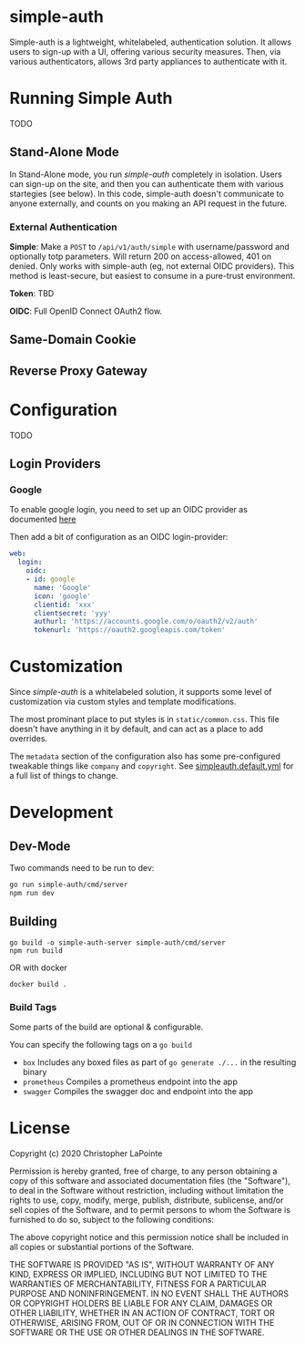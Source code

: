 # simple-auth

Simple-auth is a lightweight, whitelabeled, authentication solution.  It allows users to sign-up
with a UI, offering various security measures.  Then, via various authenticators, allows
3rd party appliances to authenticate with it.

# Running Simple Auth

TODO

## Stand-Alone Mode

In Stand-Alone mode, you run *simple-auth* completely in isolation.  Users can sign-up on the site, and then you can authenticate them with various startegies (see below).  In this code, simple-auth doesn't communicate to anyone externally, and counts on you making an API request in the future.

### External Authentication

**Simple**: Make a `POST` to `/api/v1/auth/simple` with username/password and optionally totp parameters.  Will return 200 on access-allowed, 401 on denied.  Only works with simple-auth (eg, not external OIDC providers).  This method is least-secure, but easiest to consume in a pure-trust environment.

**Token**: TBD

**OIDC**: Full OpenID Connect OAuth2 flow.

## Same-Domain Cookie

## Reverse Proxy Gateway

# Configuration

TODO

## Login Providers

### Google

To enable google login, you need to set up an OIDC provider as documented [here](https://developers.google.com/identity/protocols/oauth2/web-server)

Then add a bit of configuration as an OIDC login-provider:

```yaml
web:
  login:
    oidc:
    - id: google
      name: 'Google'
      icon: 'google'
      clientid: 'xxx'
      clientsecret: 'yyy'
      authurl: 'https://accounts.google.com/o/oauth2/v2/auth'
      tokenurl: 'https://oauth2.googleapis.com/token'
```

# Customization

Since *simple-auth* is a whitelabeled solution, it supports some level of customization via custom styles and template modifications.

The most prominant place to put styles is in `static/common.css`.  This file doesn't have anything in it by default, and can act
as a place to add overrides.

The `metadata` section of the configuration also has some pre-configured tweakable things like `company` and `copyright`.  See [simpleauth.default.yml](simpleauth.default.yml) for a full list of things to change.

# Development

## Dev-Mode

Two commands need to be run to dev:
```sh
go run simple-auth/cmd/server
npm run dev
```

## Building

```
go build -o simple-auth-server simple-auth/cmd/server
npm run build
```

OR with docker

```
docker build .
```

### Build Tags

Some parts of the build are optional & configurable.

You can specify the following tags on a `go build`

* `box` Includes any boxed files as part of `go generate ./...` in the resulting binary
* `prometheus` Compiles a prometheus endpoint into the app
* `swagger` Compiles the swagger doc and endpoint into the app


# License

Copyright (c) 2020 Christopher LaPointe

Permission is hereby granted, free of charge, to any person obtaining a copy
of this software and associated documentation files (the "Software"), to deal
in the Software without restriction, including without limitation the rights
to use, copy, modify, merge, publish, distribute, sublicense, and/or sell
copies of the Software, and to permit persons to whom the Software is
furnished to do so, subject to the following conditions:

The above copyright notice and this permission notice shall be included in all
copies or substantial portions of the Software.

THE SOFTWARE IS PROVIDED "AS IS", WITHOUT WARRANTY OF ANY KIND, EXPRESS OR
IMPLIED, INCLUDING BUT NOT LIMITED TO THE WARRANTIES OF MERCHANTABILITY,
FITNESS FOR A PARTICULAR PURPOSE AND NONINFRINGEMENT. IN NO EVENT SHALL THE
AUTHORS OR COPYRIGHT HOLDERS BE LIABLE FOR ANY CLAIM, DAMAGES OR OTHER
LIABILITY, WHETHER IN AN ACTION OF CONTRACT, TORT OR OTHERWISE, ARISING FROM,
OUT OF OR IN CONNECTION WITH THE SOFTWARE OR THE USE OR OTHER DEALINGS IN THE
SOFTWARE.

